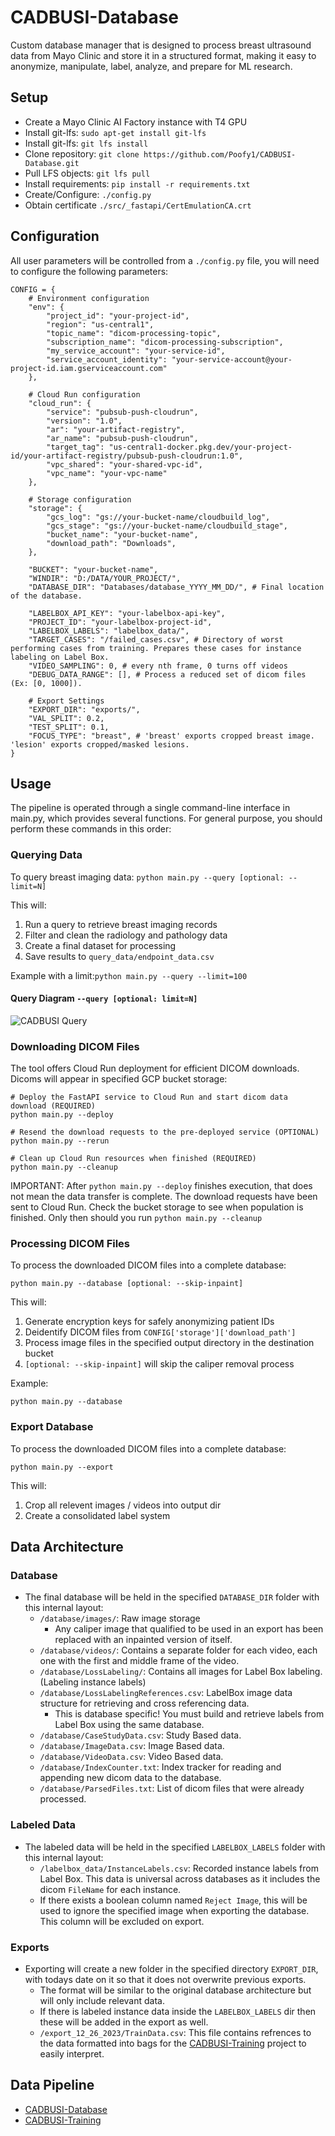 # CADBUSI-Database

Custom database manager that is designed to process breast ultrasound data from Mayo Clinic and store it in a structured format, making it easy to anonymize, manipulate, label, analyze, and prepare for ML research.

## Setup

- Create a Mayo Clinic AI Factory instance with T4 GPU
- Install git-lfs: `sudo apt-get install git-lfs`
- Install git-lfs: `git lfs install`
- Clone repository: `git clone https://github.com/Poofy1/CADBUSI-Database.git`
- Pull LFS objects: `git lfs pull`
- Install requirements: `pip install -r requirements.txt`
- Create/Configure: `./config.py`
- Obtain certificate `./src/_fastapi/CertEmulationCA.crt`

## Configuration
All user parameters will be controlled from a `./config.py` file, you will need to configure the following parameters:
```
CONFIG = {
    # Environment configuration
    "env": {
        "project_id": "your-project-id",
        "region": "us-central1",
        "topic_name": "dicom-processing-topic",
        "subscription_name": "dicom-processing-subscription",
        "my_service_account": "your-service-id",
        "service_account_identity": "your-service-account@your-project-id.iam.gserviceaccount.com"
    },
    
    # Cloud Run configuration
    "cloud_run": {
        "service": "pubsub-push-cloudrun",
        "version": "1.0",
        "ar": "your-artifact-registry",
        "ar_name": "pubsub-push-cloudrun",
        "target_tag": "us-central1-docker.pkg.dev/your-project-id/your-artifact-registry/pubsub-push-cloudrun:1.0",
        "vpc_shared": "your-shared-vpc-id",
        "vpc_name": "your-vpc-name"
    },
    
    # Storage configuration
    "storage": {
        "gcs_log": "gs://your-bucket-name/cloudbuild_log",
        "gcs_stage": "gs://your-bucket-name/cloudbuild_stage",
        "bucket_name": "your-bucket-name",
        "download_path": "Downloads",
    },
    
    "BUCKET": "your-bucket-name",
    "WINDIR": "D:/DATA/YOUR_PROJECT/",
    "DATABASE_DIR": "Databases/database_YYYY_MM_DD/", # Final location of the database.

    "LABELBOX_API_KEY": "your-labelbox-api-key",
    "PROJECT_ID": "your-labelbox-project-id",
    "LABELBOX_LABELS": "labelbox_data/",
    "TARGET_CASES": "/failed_cases.csv", # Directory of worst performing cases from training. Prepares these cases for instance labeling on Label Box.
    "VIDEO_SAMPLING": 0, # every nth frame, 0 turns off videos
    "DEBUG_DATA_RANGE": [], # Process a reduced set of dicom files (Ex: [0, 1000]).

    # Export Settings
    "EXPORT_DIR": "exports/",
    "VAL_SPLIT": 0.2,
    "TEST_SPLIT": 0.1,
    "FOCUS_TYPE": "breast", # 'breast' exports cropped breast image. 'lesion' exports cropped/masked lesions.
}
```
## Usage
The pipeline is operated through a single command-line interface in main.py, which provides several functions. For general purpose, you should perform these commands in this order: 

### Querying Data

To query breast imaging data:
`python main.py --query [optional: --limit=N]`

This will:
1. Run a query to retrieve breast imaging records
2. Filter and clean the radiology and pathology data
3. Create a final dataset for processing
4. Save results to `query_data/endpoint_data.csv`

Example with a limit:`python main.py --query --limit=100`

#### Query Diagram `--query [optional: limit=N]`
![CADBUSI Query](/demo/CADBUSI_Query.png)

### Downloading DICOM Files

The tool offers Cloud Run deployment for efficient DICOM downloads. Dicoms will appear in specified GCP bucket storage:
```
# Deploy the FastAPI service to Cloud Run and start dicom data download (REQUIRED)
python main.py --deploy

# Resend the download requests to the pre-deployed service (OPTIONAL)
python main.py --rerun 

# Clean up Cloud Run resources when finished (REQUIRED)
python main.py --cleanup
```

IMPORTANT: After `python main.py --deploy` finishes execution, that does not mean the data transfer is complete. The download requests have been sent to Cloud Run. Check the bucket storage to see when population is finished. Only then should you run `python main.py --cleanup`

### Processing DICOM Files

To process the downloaded DICOM files into a complete database:

`python main.py --database [optional: --skip-inpaint]`

This will:
1. Generate encryption keys for safely anonymizing patient IDs
2. Deidentify DICOM files from `CONFIG['storage']['download_path']`
3. Process image files in the specified output directory in the destination bucket
4. `[optional: --skip-inpaint]` will skip the caliper removal process

Example:

`python main.py --database`

### Export Database

To process the downloaded DICOM files into a complete database:

`python main.py --export`

This will:
1. Crop all relevent images / videos into output dir
2. Create a consolidated label system



## Data Architecture
### Database
- The final database will be held in the specified `DATABASE_DIR` folder with this internal layout:
    - `/database/images/`: Raw image storage
        - Any caliper image that qualified to be used in an export has been replaced with an inpainted version of itself.
    - `/database/videos/`: Contains a separate folder for each video, each one with the first and middle frame of the video. 
    - `/database/LossLabeling/`: Contains all images for Label Box labeling. (Labeling instance labels)
    - `/database/LossLabelingReferences.csv`: LabelBox image data structure for retrieving and cross referencing data.
        - This is database specific! You must build and retrieve labels from Label Box using the same database. 
    - `/database/CaseStudyData.csv`: Study Based data.
    - `/database/ImageData.csv`: Image Based data.
    - `/database/VideoData.csv`: Video Based data.
    - `/database/IndexCounter.txt`: Index tracker for reading and appending new dicom data to the database.
    - `/database/ParsedFiles.txt`: List of dicom files that were already processed.

### Labeled Data
- The labeled data will be held in the specified `LABELBOX_LABELS` folder with this internal layout:
    - `/labelbox_data/InstanceLabels.csv`: Recorded instance labels from Label Box. This data is universal across databases as it includes the dicom `FileName` for each instance.
    - If there exists a boolean column named `Reject Image`, this will be used to ignore the specified image when exporting the database. This column will be excluded on export. 

### Exports
- Exporting will create a new folder in the specified directory `EXPORT_DIR`, with todays date on it so that it does not overwrite previous exports.
    - The format will be similar to the original database architecture but will only include relevant data.
    - If there is labeled instance data inside the `LABELBOX_LABELS` dir then these will be added in the export as well.
    - `/export_12_26_2023/TrainData.csv`: This file contains refrences to the data formatted into bags for the [CADBUSI-Training](https://github.com/Poofy1/CADBUSI-Training) project to easily interpret.



## Data Pipeline
- [CADBUSI-Database](https://github.com/Poofy1/CADBUSI-Database)
- [CADBUSI-Training](https://github.com/Poofy1/CADBUSI-Training)
